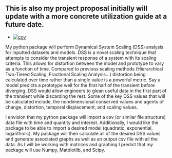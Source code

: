 ## This is also my project proposal initially will update with a more concrete utilization guide at a future date.

+ [![cov](https://granthendrickson19.github.io/Python-DSS-Analysis/badges/coverage.svg)](https://github.com/<you>/<repo>/actions)

My python package will perform Dynamical System Scaling (DSS) analysis for inputted datasets and models. DSS is a novel scaling technique that attempts to consider the transient response of a system with its scaling criteria. This allows for distortion between the model and prototype to vary as a function of time. Compared to previous scaling methods (Hierarchical Two-Tiered Scaling, Fractional Scaling Analysis...) distortion being calculated over time rather than a single value is a powerful metric. Say a model predicts a prototype well for the first half of the transient before diverging. DSS would allow engineers to glean useful data in the first part of the transient while discarding the rest. Some of the key DSS values that will be calculated include, the nondimensional conserved values and agents of change, distortion, temporal displacement, and scaling values.

I envision that my python package will import a csv (or similar file structure) data file with time and quantity and interest. Additionally, I would like the package to be able to import a desired model (quadratic, exponential, logarithmic). My package will then calculate all of the desired DSS values and generate associated graphs as well as an output csv file with all the data. As I will be working with matrices and graphing I predict that my package will use Numpy, Matplotlib, and Scipy.


